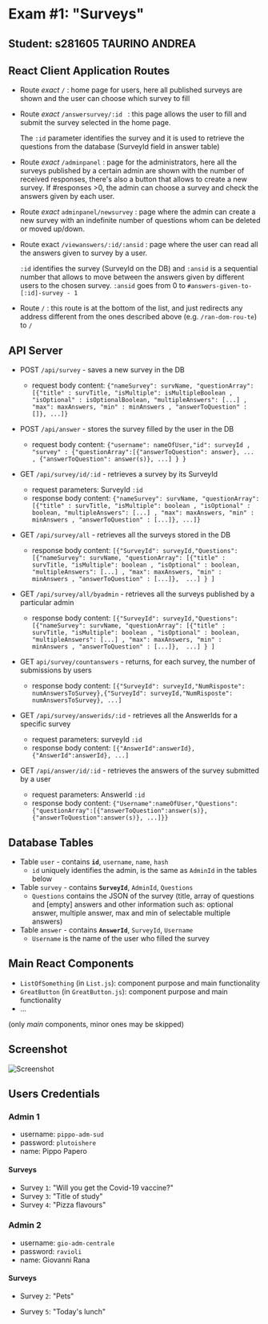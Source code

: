 # Exam #1: "Surveys"

## Student: s281605 TAURINO ANDREA 

## React Client Application Routes

- Route _exact_ `/` : home page for users, here all published surveys are shown and the user can choose which survey to fill

- Route _exact_ `/answersurvey/:id ` : this page allows the user to fill and submit the survey selected in the home page.

  The `:id` parameter identifies the survey and it is used to retrieve the questions from the database (SurveyId field in answer table) 

- Route _exact_ `/adminpanel` : page for the administrators, here all the surveys published by a certain admin are shown with the number of received responses, there's also a button that allows to create a new survey. If #responses >0, the admin can choose a survey and check the answers given by each user.

- Route _exact_ `adminpanel/newsurvey` : page where the admin can create a new survey with an indefinite number of questions whom can be deleted or moved up/down.

- Route exact `/viewanswers/:id/:ansid` : page where the user can read all the answers given to survey by a user.

  `:id` identifies the survey (SurveyId on the DB) and `:ansid` is a sequential number that allows to move between the answers given by different users to the chosen survey. `:ansid` goes from 0 to `#answers-given-to-[:id]-survey - 1`

- Route `/` : this route is at the bottom of the list, and just redirects any address different from the ones described above (e.g. `/ran-dom-rou-te`) to `/`

## API Server

- POST `/api/survey` - saves a new survey in the DB
  - request body content: `{"nameSurvey": survName, "questionArray": [{"title" : survTitle, "isMultiple": isMultipleBoolean , "isOptional" : isOptionalBoolean, "multipleAnswers": [...] , "max": maxAnswers, "min" : minAnswers , "answerToQuestion" : []}, ...]}`
  
- POST `/api/answer` - stores the survey filled by the user in the DB

  - request body content: `{"username": nameOfUser,"id": surveyId , "survey" : {"questionArray":[{"answerToQuestion": answer}, ... , {"answerToQuestion": answer(s)}, ...] } }`

- GET `/api/survey/id/:id` - retrieves a survey by its SurveyId 

  - request parameters: SurveyId `:id`
  - response body content:  `{"nameSurvey": survName, "questionArray": [{"title" : survTitle, "isMultiple": boolean , "isOptional" : boolean, "multipleAnswers": [...] , "max": maxAnswers, "min" : minAnswers , "answerToQuestion" : [...]}, ...]}`

- GET `/api/survey/all` - retrieves all the surveys stored in the DB

  - response body content:  `[{"SurveyId": surveyId,"Questions":[{"nameSurvey": survName, "questionArray": [{"title" : survTitle, "isMultiple": boolean , "isOptional" : boolean, "multipleAnswers": [...] , "max": maxAnswers, "min" : minAnswers , "answerToQuestion" : [...]},  ...] } ]`

- GET `/api/survey/all/byadmin` - retrieves all the surveys published by a particular admin

  - response body content:  `[{"SurveyId": surveyId,"Questions":[{"nameSurvey": survName, "questionArray": [{"title" : survTitle, "isMultiple": boolean , "isOptional" : boolean, "multipleAnswers": [...] , "max": maxAnswers, "min" : minAnswers , "answerToQuestion" : [...]},  ...] } ]`

- GET `api/survey/countanswers` - returns, for each survey, the number of submissions by users 

  - response body content: `[{"SurveyId": surveyId,"NumRisposte": numAnswersToSurvey},{"SurveyId": surveyId,"NumRisposte": numAnswersToSurvey}, ...]`

- GET `/api/survey/answerids/:id` - retrieves all the AnswerIds for a specific survey 

  - request parameters: surveyId `:id`
  - response body content:  `[{"AnswerId":answerId},{"AnswerId":answerId}, ...]`

- GET `/api/answer/id/:id`  - retrieves the answers of the survey submitted by a user

  - request parameters: AnswerId `:id`
  - response body content:  `{"Username":nameOfUser,"Questions":{"questionArray":[{"answerToQuestion":answer(s)},{"answerToQuestion":answer(s)}, ...]}}`

  

## Database Tables

- Table `user` - contains **`id`**, `username`, `name`, `hash`
  - `id` uniquely identifies the admin, is the same as `AdminId` in the tables below
- Table `survey` - contains **`SurveyId`**, `AdminId`, `Questions`
  - `Questions` contains the JSON of the survey (title, array of questions and [empty] answers and other information such as: optional answer, multiple answer, max and min of selectable multiple answers)
- Table `answer` - contains **`AnswerId`**, `SurveyId`, `Username`
  - `Username` is the name of the user who filled the survey

## Main React Components

- `ListOfSomething` (in `List.js`): component purpose and main functionality
- `GreatButton` (in `GreatButton.js`): component purpose and main functionality
- ...

(only _main_ components, minor ones may be skipped)

## Screenshot

![Screenshot](./img/screenshot.jpg)

## Users Credentials

### Admin 1
- username: `pippo-adm-sud`
- password: `plutoishere`
- name: Pippo Papero 

#### Surveys
- Survey `1`: "Will you get the Covid-19 vaccine?"
- Survey `3`: "Title of study"
- Survey `4`: "Pizza flavours"

### Admin 2
- username: `gio-adm-centrale`
- password: `ravioli`
- name: Giovanni Rana 

#### Surveys
- Survey `2`: "Pets"

- Survey `5`: "Today's lunch"

### 
